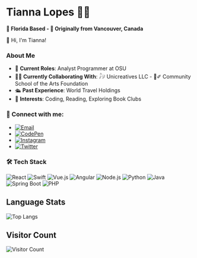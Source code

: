 # Tianna Lopes 🌴🍁

**🌴 Florida Based - 🍁 Originally from Vancouver, Canada**

👋 Hi, I'm Tianna!

### About Me
- 🏢 **Current Roles**: Analyst Programmer at OSU
- 🤝🏼 **Currently Collaborating With**:  𓃗 Unicreatives LLC - 📓✐ Community School of the Arts Foundation
- 🛳 **Past Experience**: World Travel Holdings
- 📖 **Interests**: Coding, Reading, Exploring Book Clubs

### 🤝 Connect with me:
- [![Email](https://img.shields.io/badge/Email-D14836?style=for-the-badge&logo=gmail&logoColor=white)](mailto:tiannaalinalopes@gmail.com)
- [![CodePen](https://img.shields.io/badge/CodePen-000000?style=for-the-badge&logo=codepen&logoColor=white)](https://codepen.io/tiannalopes)
- [![Instagram](https://img.shields.io/badge/Instagram-E4405F?style=for-the-badge&logo=instagram&logoColor=white)](https://www.instagram.com/tiannalopes_/)
- [![Twitter](https://img.shields.io/badge/Twitter-1DA1F2?style=for-the-badge&logo=twitter&logoColor=white)](https://twitter.com/LopesTianna)

### 🛠 Tech Stack
![React](https://img.shields.io/badge/React-20232A?style=for-the-badge&logo=react&logoColor=61DAFB)
 ![Swift](https://img.shields.io/badge/Swift-FA7343?style=for-the-badge&logo=swift&logoColor=white)
 ![Vue.js](https://img.shields.io/badge/Vue.js-35495E?style=for-the-badge&logo=vue.js&logoColor=4FC08D)
 ![Angular](https://img.shields.io/badge/Angular-DD0031?style=for-the-badge&logo=angular&logoColor=white)
 ![Node.js](https://img.shields.io/badge/Node.js-43853D?style=for-the-badge&logo=node-dot-js&logoColor=white)
 ![Python](https://img.shields.io/badge/Python-3776AB?style=for-the-badge&logo=python&logoColor=white)
 ![Java](https://img.shields.io/badge/Java-007396?style=for-the-badge&logo=java&logoColor=white)
 ![Spring Boot](https://img.shields.io/badge/Spring_Boot-6DB33F?style=for-the-badge&logo=spring-boot&logoColor=white)
 ![PHP](https://img.shields.io/badge/PHP-777BB4?style=for-the-badge&logo=php&logoColor=white)

<!-- ![Tianna's GitHub stats](https://github-readme-stats.vercel.app/api?username=TiannaLopes&show=reviews,discussions_started,discussions_answered,prs_merged,prs_merged_percentage)
![Tianna's GitHub stats](https://github-readme-stats.vercel.app/api?username=TiannaLopes&show=reviews,discussions_started,discussions_answered,prs_merged,prs_merged_percentage)
![Tianna's GitHub stats](https://github-readme-stats.vercel.app/api?username=TiannaLopes&show_icons=true&theme=radical)
[![Tianna's GitHub stats-Dark](https://github-readme-stats.vercel.app/api?username=TiannaLopes&show_icons=true&theme=dark#gh-dark-mode-only)](https://github.com/TiannaLopes/github-readme-stats#gh-dark-mode-only)
[![Tianna's GitHub stats-Light](https://github-readme-stats.vercel.app/api?username=TiannaLopes&show_icons=true&theme=default#gh-light-mode-only)](https://github.com/TiannaLopes/github-readme-stats#gh-light-mode-only)
[![Tianna's WakaTime stats](https://github-readme-stats.vercel.app/api/wakatime?username=ffflabs)](https://github.com/TiannaLopes/github-readme-stats)
![Top Langs](https://github-readme-stats.vercel.app/api/top-langs/?username=TiannaLopes&hide_progress=true) -->

## Language Stats
![Top Langs](https://github-readme-stats.vercel.app/api/top-langs/?username=TiannaLopes&hide_progress=true)

## Visitor Count 
![Visitor Count](https://komarev.com/ghpvc/?username=TiannaLopes&style=for-the-badge&color=ff69b4)



